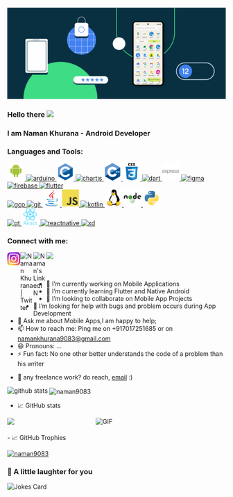 ![](./banner.gif)
### Hello there <img src="https://raw.githubusercontent.com/MartinHeinz/MartinHeinz/master/wave.gif" width="30px">
### I am Naman Khurana - Android Developer


</p>

<h3 align="left">Languages and Tools:</h3>
<p align="left"> <a href="https://developer.android.com" target="_blank" rel="noreferrer"> <img src="https://raw.githubusercontent.com/devicons/devicon/master/icons/android/android-original-wordmark.svg" alt="android" width="40" height="40"/> </a> <a href="https://www.arduino.cc/" target="_blank" rel="noreferrer"> <img src="https://cdn.worldvectorlogo.com/logos/arduino-1.svg" alt="arduino" width="40" height="40"/> </a> <a href="https://www.cprogramming.com/" target="_blank" rel="noreferrer"> <img src="https://raw.githubusercontent.com/devicons/devicon/master/icons/c/c-original.svg" alt="c" width="40" height="40"/> </a> <a href="https://www.chartjs.org" target="_blank" rel="noreferrer"> <img src="https://www.chartjs.org/media/logo-title.svg" alt="chartjs" width="40" height="40"/> </a> <a href="https://www.w3schools.com/cpp/" target="_blank" rel="noreferrer"> <img src="https://raw.githubusercontent.com/devicons/devicon/master/icons/cplusplus/cplusplus-original.svg" alt="cplusplus" width="40" height="40"/> </a> <a href="https://www.w3schools.com/css/" target="_blank" rel="noreferrer"> <img src="https://raw.githubusercontent.com/devicons/devicon/master/icons/css3/css3-original-wordmark.svg" alt="css3" width="40" height="40"/> </a> <a href="https://dart.dev" target="_blank" rel="noreferrer"> <img src="https://www.vectorlogo.zone/logos/dartlang/dartlang-icon.svg" alt="dart" width="40" height="40"/> </a> <a href="https://expressjs.com" target="_blank" rel="noreferrer"> <img src="https://raw.githubusercontent.com/devicons/devicon/master/icons/express/express-original-wordmark.svg" alt="express" width="40" height="40"/> </a> <a href="https://www.figma.com/" target="_blank" rel="noreferrer"> <img src="https://www.vectorlogo.zone/logos/figma/figma-icon.svg" alt="figma" width="40" height="40"/> </a> <a href="https://firebase.google.com/" target="_blank" rel="noreferrer"> <img src="https://www.vectorlogo.zone/logos/firebase/firebase-icon.svg" alt="firebase" width="40" height="40"/> </a> <a href="https://flutter.dev" target="_blank" rel="noreferrer"> <img src="https://www.vectorlogo.zone/logos/flutterio/flutterio-icon.svg" alt="flutter" width="40" height="40"/> </a> <a href="https://cloud.google.com" target="_blank" rel="noreferrer"> 
  <br/>
  <img src="https://www.vectorlogo.zone/logos/google_cloud/google_cloud-icon.svg" alt="gcp" width="40" height="40"/> </a> <a href="https://git-scm.com/" target="_blank" rel="noreferrer"> <img src="https://www.vectorlogo.zone/logos/git-scm/git-scm-icon.svg" alt="git" width="40" height="40"/> </a> <a href="https://www.java.com" target="_blank" rel="noreferrer"> <img src="https://raw.githubusercontent.com/devicons/devicon/master/icons/java/java-original.svg" alt="java" width="40" height="40"/> </a> <a href="https://developer.mozilla.org/en-US/docs/Web/JavaScript" target="_blank" rel="noreferrer"> <img src="https://raw.githubusercontent.com/devicons/devicon/master/icons/javascript/javascript-original.svg" alt="javascript" width="40" height="40"/> </a> <a href="https://kotlinlang.org" target="_blank" rel="noreferrer"> <img src="https://www.vectorlogo.zone/logos/kotlinlang/kotlinlang-icon.svg" alt="kotlin" width="40" height="40"/> </a> <a href="https://www.linux.org/" target="_blank" rel="noreferrer"> <img src="https://raw.githubusercontent.com/devicons/devicon/master/icons/linux/linux-original.svg" alt="linux" width="40" height="40"/> </a> <a href="https://nodejs.org" target="_blank" rel="noreferrer"> <img src="https://raw.githubusercontent.com/devicons/devicon/master/icons/nodejs/nodejs-original-wordmark.svg" alt="nodejs" width="40" height="40"/> </a> <a href="https://www.python.org" target="_blank" rel="noreferrer"> <img src="https://raw.githubusercontent.com/devicons/devicon/master/icons/python/python-original.svg" alt="python" width="40" height="40"/> </a> <a href="https://www.qt.io/" target="_blank" rel="noreferrer"> 
    <br/>
    <img src="https://upload.wikimedia.org/wikipedia/commons/0/0b/Qt_logo_2016.svg" alt="qt" width="40" height="40"/> </a> <a href="https://reactjs.org/" target="_blank" rel="noreferrer"> <img src="https://raw.githubusercontent.com/devicons/devicon/master/icons/react/react-original-wordmark.svg" alt="react" width="40" height="40"/> </a> <a href="https://reactnative.dev/" target="_blank" rel="noreferrer"> <img src="https://reactnative.dev/img/header_logo.svg" alt="reactnative" width="40" height="40"/> </a> <a href="https://www.adobe.com/products/xd.html" target="_blank" rel="noreferrer"> <img src="https://cdn.worldvectorlogo.com/logos/adobe-xd.svg" alt="xd" width="40" height="40"/> </a> 
</p>

<h3 align="left">Connect with me:</h3>
<p align="left">
</p>


<a href="https://www.instagram.com/the__tanz/">
  <img align="left" alt="Naman's Instagram" width="30px" src="https://github.com/wle8300/instagram-logo/blob/master/logo.svg" />
</a>

<a href="https://twitter.com/Naman07679921">
  <img align="left" alt="Naman Khurana | Twitter" width="30px" src="https://encrypted-tbn0.gstatic.com/images?q=tbn:ANd9GcSHV0fglL577ptRuph3mmcKb7PYcsGFoeBYWQ&usqp=CAU" />
</a>
<a href="https://www.linkedin.com/in/naman-khurana-b016a3210/">
  <img align="left" alt="Naman's LinkedIN" width="30px" src="https://encrypted-tbn0.gstatic.com/images?q=tbn:ANd9GcTmkqqjj5uvBLKSujvi0IDIMIjJ00x0aF5isw&usqp=CAU" />
</a>

![](https://komarev.com/ghpvc/?username=naman9083&color=yellowgreen&theme=dracula)

<br />
 

- 🔭 I’m currently working on Mobile Applications
- 🌱 I’m currently learning Flutter and Native Android
- 👯 I’m looking to collaborate on Mobile App Projects
- 🤔 I’m looking for help with bugs and problem occurs during App Development
- 💬 Ask me about Mobile Apps,I am happy to help;
- 📫 How to reach me: Ping me on +917017251685 or on namankhurana9083@gmail.com
- 😄 Pronouns: ...
- ⚡ Fun fact: No one other better understands the code of a problem than his writer

<!--  <img align="right" alt="GIF" src="https://github.com/abhisheknaiidu/abhisheknaiidu/blob/master/code.gif?raw=true" width="300" height="220" /> -->
 
 

 
 

- 💼 any freelance work? do reach, [email](mailto:namankhurana9083@gmail.com) :)

<!-- Actual text -->

<img src="https://github-readme-stats.vercel.app/api?username=naman9083&theme=dracula&show_icons=true" alt="github stats"/>
<!--   ![Naman's GitHub stats](https://github-readme-stats.vercel.app/api?username=naman9083&theme=dark&show_icons=true) -->

<img align="center" src="https://github-readme-stats.vercel.app/api/top-langs?username=naman9083&theme=dracula&show_icons=true&locale=en&layout=compact" alt="naman9083" />
<!--   [![Top Langs](https://github-readme-stats.vercel.app/api/top-langs/?username=anuraghazra&layout=compact)](https://github.com/anuraghazra/github-readme-stats) -->

<br/>


- 📈 GitHub stats
<div><img src="https://github-readme-streak-stats.herokuapp.com/?user=naman9083&theme=dracula"/>
 <img align="right" alt="GIF" src="https://github.com/abhisheknaiidu/abhisheknaiidu/blob/master/code.gif?raw=true" width="300" height="200" />
</div>

<br/>
- 📈 GitHub Trophies

<br/>
<div>


  

<p align="left"> <a href="https://github.com/ryo-ma/github-profile-trophy"><img src="https://github-profile-trophy.vercel.app/?username=naman9083" alt="naman9083" /></a> </p>

</div>


### 🙊 A little laughter for you
![Jokes Card](https://readme-jokes.vercel.app/api?theme=dracula)







#

